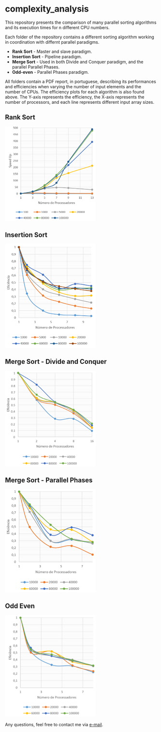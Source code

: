 # complexity_analysis
This repository presents the comparison of many parallel sorting algorithms and its execution times for n different CPU numbers.

Each folder of the repository contains a different sorting algorithm working in coordination with differnt parallel paradigms. 

- **Rank Sort** - Master and slave paradigm.
- **Insertion Sort** - Pipeline paradigm.
- **Merge Sort** - Used in both Divide and Conquer paradigm, and the parallel Parallel Phases.
- **Odd-even** - Parallel Phases paradigm.

All folders contain a PDF report, in portuguese, describing its performances and efficiencies when varying the number of input elements and the number of CPUs. The efficiency plots for each algorithm is also found above. The Y-axis represents the efficiency, the X-axis represents the number of processors, and each line represents different input array sizes.

## Rank Sort

<img src="figs/rank_sort.png" width=300>

## Insertion Sort

<img src="figs/insertion_sort.png" width=300>

## Merge Sort - Divide and Conquer

<img src="figs/merge_sort.png" width=300>

## Merge Sort - Parallel Phases

<img src="figs/merge_pp.png" width=300>

## Odd Even

<img src="figs/odd_even.png" width=300>


Any questions, feel free to contact me via <a href=mailto:marcelomlinck@gmail.com>e-mail</a>.

